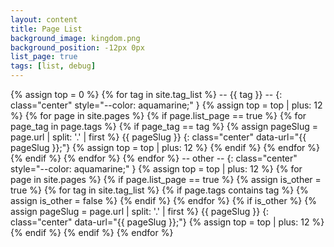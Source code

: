 ```yaml
---
layout: content
title: Page List
background_image: kingdom.png
background_position: -12px 0px
list_page: true
tags: [list, debug]
---
```


{% assign top = 0 %}
{% for tag in site.tag_list %}
\-\- {{ tag }} \-\-
{: class="center" style="--color: aquamarine;" }
{% assign top = top | plus: 12 %}
{% for page in site.pages %}
{% if page.list_page == true %}
{% for page_tag in page.tags %}
{% if page_tag == tag %}
{% assign pageSlug = page.url | split: '.' | first %}
{{ pageSlug }}
{: class="center" data-url="{{ pageSlug }};"}
{% assign top = top | plus: 12 %}
{% endif %}
{% endfor %}
{% endif %}
{% endfor %}
{% endfor %}
\-\- other \-\-
{: class="center" style="--color: aquamarine;" }
{% assign top = top | plus: 12 %}
{% for page in site.pages %}
{% if page.list_page == true %}
{% assign is_other = true %}
{% for tag in site.tag_list %}
{% if page.tags contains tag %}
{% assign is_other = false %}
{% endif %}
{% endfor  %}
{% if is_other %}
{% assign pageSlug = page.url | split: '.' | first %}
{{ pageSlug }}
{: class="center" data-url="{{ pageSlug }};"}
{% assign top = top | plus: 12 %}
{% endif %}
{% endif %}
{% endfor %}
